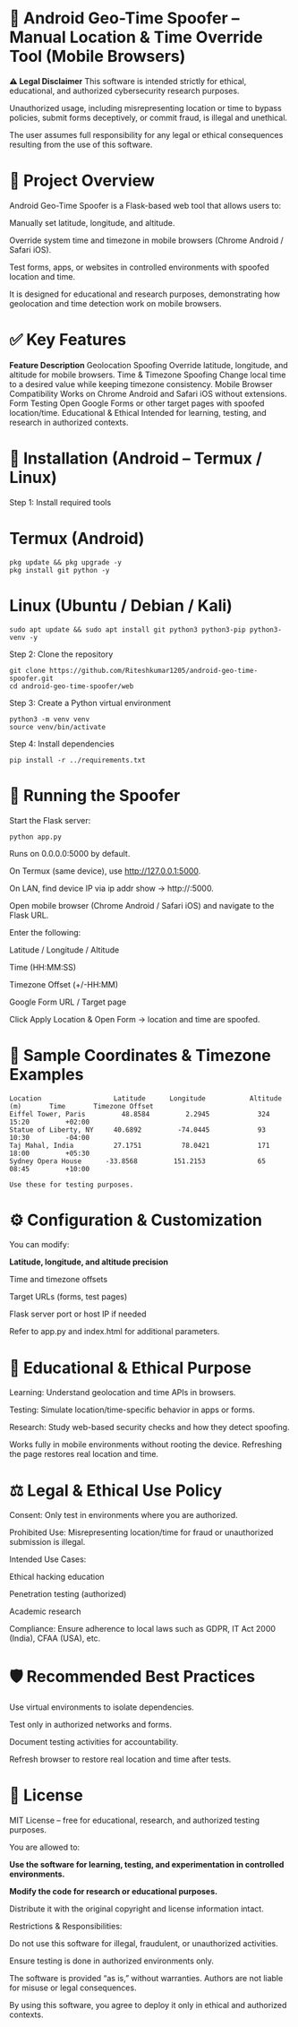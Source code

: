 # 🔐 Android Geo-Time Spoofer – Manual Location & Time Override Tool (Mobile Browsers)

**⚠️ Legal Disclaimer**
This software is intended strictly for ethical, educational, and authorized cybersecurity research purposes.

Unauthorized usage, including misrepresenting location or time to bypass policies, submit forms deceptively, or commit fraud, is illegal and unethical.

The user assumes full responsibility for any legal or ethical consequences resulting from the use of this software.

# 🧩 Project Overview

Android Geo-Time Spoofer is a Flask-based web tool that allows users to:

Manually set latitude, longitude, and altitude.

Override system time and timezone in mobile browsers (Chrome Android / Safari iOS).

Test forms, apps, or websites in controlled environments with spoofed location and time.

It is designed for educational and research purposes, demonstrating how geolocation and time detection work on mobile browsers.

# ✅ Key Features
**Feature	Description**
Geolocation Spoofing	Override latitude, longitude, and altitude for mobile browsers.
Time & Timezone Spoofing	Change local time to a desired value while keeping timezone consistency.
Mobile Browser Compatibility	Works on Chrome Android and Safari iOS without extensions.
Form Testing	Open Google Forms or other target pages with spoofed location/time.
Educational & Ethical	Intended for learning, testing, and research in authorized contexts.
# 🐧 Installation (Android – Termux / Linux)
Step 1: Install required tools
# Termux (Android)
~~~
pkg update && pkg upgrade -y
pkg install git python -y
~~~
# Linux (Ubuntu / Debian / Kali)
 ~~~
 sudo apt update && sudo apt install git python3 python3-pip python3-venv -y
~~~
Step 2: Clone the repository
~~~
git clone https://github.com/Riteshkumar1205/android-geo-time-spoofer.git
cd android-geo-time-spoofer/web
~~~
Step 3: Create a Python virtual environment
~~~
python3 -m venv venv
source venv/bin/activate
~~~
Step 4: Install dependencies
~~~
pip install -r ../requirements.txt
~~~
# 🚀 Running the Spoofer

Start the Flask server:
~~~
python app.py

~~~
Runs on 0.0.0.0:5000 by default.

On Termux (same device), use http://127.0.0.1:5000.

On LAN, find device IP via ip addr show → http://<IP>:5000.

Open mobile browser (Chrome Android / Safari iOS) and navigate to the Flask URL.

Enter the following:

Latitude / Longitude / Altitude

Time (HH:MM:SS)

Timezone Offset (+/-HH:MM)

Google Form URL / Target page

Click Apply Location & Open Form → location and time are spoofed.

# 📌 Sample Coordinates & Timezone Examples
~~~
Location	              Latitude	    Longitude	        Altitude (m)	   Time	      Timezone Offset
Eiffel Tower, Paris	        48.8584       	2.2945	          324	          15:20       	+02:00
Statue of Liberty, NY	  40.6892	      -74.0445	          93	          10:30	        -04:00
Taj Mahal, India	      27.1751	       78.0421	          171	          18:00        	+05:30
Sydney Opera House	    -33.8568	     151.2153	          65	          08:45	        +10:00

Use these for testing purposes.
~~~
# ⚙️ Configuration & Customization

You can modify:

**Latitude, longitude, and altitude precision**

Time and timezone offsets

Target URLs (forms, test pages)

Flask server port or host IP if needed

Refer to app.py and index.html for additional parameters.

# 📄 Educational & Ethical Purpose

Learning: Understand geolocation and time APIs in browsers.

Testing: Simulate location/time-specific behavior in apps or forms.

Research: Study web-based security checks and how they detect spoofing.

Works fully in mobile environments without rooting the device.
Refreshing the page restores real location and time.

# ⚖️ Legal & Ethical Use Policy

Consent: Only test in environments where you are authorized.

Prohibited Use: Misrepresenting location/time for fraud or unauthorized submission is illegal.

Intended Use Cases:

Ethical hacking education

Penetration testing (authorized)

Academic research

Compliance: Ensure adherence to local laws such as GDPR, IT Act 2000 (India), CFAA (USA), etc.

# 🛡️ Recommended Best Practices

Use virtual environments to isolate dependencies.

Test only in authorized networks and forms.

Document testing activities for accountability.

Refresh browser to restore real location and time after tests.

# 📄 License

MIT License – free for educational, research, and authorized testing purposes.

You are allowed to:

**Use the software for learning, testing, and experimentation in controlled environments.**

**Modify the code for research or educational purposes.**

Distribute it with the original copyright and license information intact.

Restrictions & Responsibilities:

Do not use this software for illegal, fraudulent, or unauthorized activities.

Ensure testing is done in authorized environments only.

The software is provided “as is,” without warranties. Authors are not liable for misuse or legal consequences.

By using this software, you agree to deploy it only in ethical and authorized contexts.

